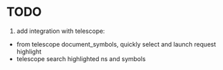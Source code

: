 # TODO
1. add integration with telescope:
  - from telescope document_symbols, quickly select and launch request highlight
  - telescope search highlighted ns and symbols
